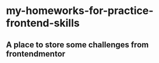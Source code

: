 # my-homeworks-for-practice-frontend-skills
##  A place to store some challenges from frontendmentor
